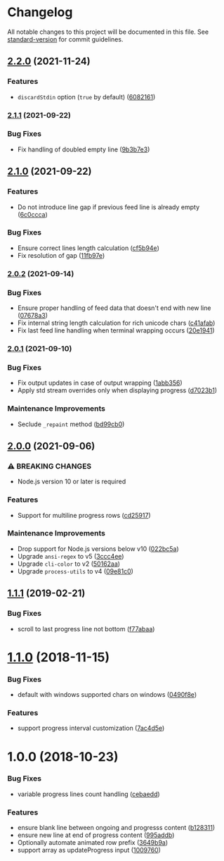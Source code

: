 # Changelog

All notable changes to this project will be documented in this file. See [standard-version](https://github.com/conventional-changelog/standard-version) for commit guidelines.

## [2.2.0](https://github.com/medikoo/cli-progress-footer/compare/v2.1.1...v2.2.0) (2021-11-24)

### Features

- `discardStdin` option (`true` by default) ([6082161](https://github.com/medikoo/cli-progress-footer/commit/6082161899cfbb836ff67b733e3c118f50c81abd))

### [2.1.1](https://github.com/medikoo/cli-progress-footer/compare/v2.1.0...v2.1.1) (2021-09-22)

### Bug Fixes

- Fix handling of doubled empty line ([9b3b7e3](https://github.com/medikoo/cli-progress-footer/commit/9b3b7e3ecf4baed1ed110bef50069812d0f8321c))

## [2.1.0](https://github.com/medikoo/cli-progress-footer/compare/v2.0.2...v2.1.0) (2021-09-22)

### Features

- Do not introduce line gap if previous feed line is already empty ([6c0ccca](https://github.com/medikoo/cli-progress-footer/commit/6c0ccca266714fc73b26147238f2955a31f4e1ed))

### Bug Fixes

- Ensure correct lines length calculation ([cf5b94e](https://github.com/medikoo/cli-progress-footer/commit/cf5b94e79dea5467cf20de894659744c0b2b7c3e))
- Fix resolution of gap ([11fb97e](https://github.com/medikoo/cli-progress-footer/commit/11fb97ef04f72d5f93fd9ef8d53b87f818bcb0c8))

### [2.0.2](https://github.com/medikoo/cli-progress-footer/compare/v2.0.1...v2.0.2) (2021-09-14)

### Bug Fixes

- Ensure proper handling of feed data that doesn't end with new line ([07678a3](https://github.com/medikoo/cli-progress-footer/commit/07678a38775b7231704eac12a5b4829c632ee9a9))
- Fix internal string length calculation for rich unicode chars ([c41afab](https://github.com/medikoo/cli-progress-footer/commit/c41afab24d07aaa18ee285526765d2175fac3f89))
- Fix last feed line handling when terminal wrapping occurs ([20e1941](https://github.com/medikoo/cli-progress-footer/commit/20e1941d27d8ff5256752f311b71896c376bb56d))

### [2.0.1](https://github.com/medikoo/cli-progress-footer/compare/v2.0.0...v2.0.1) (2021-09-10)

### Bug Fixes

- Fix output updates in case of output wrapping ([1abb356](https://github.com/medikoo/cli-progress-footer/commit/1abb35634f7eba335126bfe88846eb78ec8dbb1a))
- Apply std stream overrides only when displaying progress ([d7023b1](https://github.com/medikoo/cli-progress-footer/commit/d7023b1be3a7371ac72f3924356ea76b1ca783da))

### Maintenance Improvements

- Seclude `_repaint` method ([bd99cb0](https://github.com/medikoo/cli-progress-footer/commit/bd99cb032e710757258d18ef4aadc48c1e094624))

## [2.0.0](https://github.com/medikoo/cli-progress-footer/compare/v1.1.1...v2.0.0) (2021-09-06)

### ⚠ BREAKING CHANGES

- Node.js version 10 or later is required

### Features

- Support for multiline progress rows ([cd25917](https://github.com/medikoo/cli-progress-footer/commit/cd2591798815fd68423d2eec203017d1892fb807))

### Maintenance Improvements

- Drop support for Node.js versions below v10 ([022bc5a](https://github.com/medikoo/cli-progress-footer/commit/022bc5a5a58cfedc90fa7275a65814a1758d0a20))
- Upgrade `ansi-regex` to v5 ([3ccc4ee](https://github.com/medikoo/cli-progress-footer/commit/3ccc4ee02f56648f713ae51cf87673c36002e9b0))
- Upgrade `cli-color` to v2 ([50162aa](https://github.com/medikoo/cli-progress-footer/commit/50162aad8128395d49ac8fde1ca349c72e91afdf))
- Upgrade `process-utils` to v4 ([09e81c0](https://github.com/medikoo/cli-progress-footer/commit/09e81c04a0a7e6dfdecd1f0980e74289d57e7652))

## [1.1.1](https://github.com/medikoo/cli-progress-footer/compare/v1.1.0...v1.1.1) (2019-02-21)

### Bug Fixes

- scroll to last progress line not bottom ([f77abaa](https://github.com/medikoo/cli-progress-footer/commit/f77abaa))

<a name="1.1.0"></a>

# [1.1.0](https://github.com/medikoo/cli-progress-footer/compare/v1.0.0...v1.1.0) (2018-11-15)

### Bug Fixes

- default with windows supported chars on windows ([0490f8e](https://github.com/medikoo/cli-progress-footer/commit/0490f8e))

### Features

- support progress interval customization ([7ac4d5e](https://github.com/medikoo/cli-progress-footer/commit/7ac4d5e))

<a name="1.0.0"></a>

# 1.0.0 (2018-10-23)

### Bug Fixes

- variable progress lines count handling ([cebaedd](https://github.com/medikoo/cli-progress-footer/commit/cebaedd))

### Features

- ensure blank line between ongoing and progresss content ([b128311](https://github.com/medikoo/cli-progress-footer/commit/b128311))
- ensure new line at end of progress content ([995addb](https://github.com/medikoo/cli-progress-footer/commit/995addb))
- Optionally automate animated row prefix ([3649b9a](https://github.com/medikoo/cli-progress-footer/commit/3649b9a))
- support array as updateProgress input ([1009760](https://github.com/medikoo/cli-progress-footer/commit/1009760))
